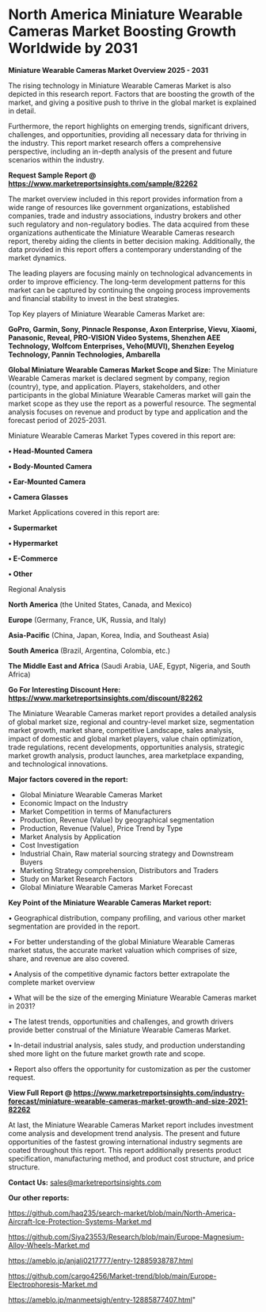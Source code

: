 # North America Miniature Wearable Cameras Market Boosting Growth Worldwide by 2031

<Strong> Miniature Wearable Cameras Market Overview 2025 - 2031</strong>

The rising technology in Miniature Wearable Cameras Market is also depicted in this research report. Factors that are boosting the growth of the market, and giving a positive push to thrive in the global market is explained in detail.

Furthermore, the report highlights on emerging trends, significant drivers, challenges, and opportunities, providing all necessary data for thriving in the industry. This report market research offers a comprehensive perspective, including an in-depth analysis of the present and future scenarios within the industry.

<strong>Request Sample Report @ <a href=https://www.marketreportsinsights.com/sample/82262>https://www.marketreportsinsights.com/sample/82262</a></strong>

The market overview included in this report provides information from a wide range of resources like government organizations, established companies, trade and industry associations, industry brokers and other such regulatory and non-regulatory bodies. The data acquired from these organizations authenticate the Miniature Wearable Cameras research report, thereby aiding the clients in better decision making. Additionally, the data provided in this report offers a contemporary understanding of the market dynamics.

The leading players are focusing mainly on technological advancements in order to improve efficiency. The long-term development patterns for this market can be captured by continuing the ongoing process improvements and financial stability to invest in the best strategies.

Top Key players of Miniature Wearable Cameras Market are:

<strong>GoPro, Garmin, Sony, Pinnacle Response, Axon Enterprise, Vievu, Xiaomi, Panasonic, Reveal, PRO-VISION Video Systems, Shenzhen AEE Technology, Wolfcom Enterprises, Veho(MUVI), Shenzhen Eeyelog Technology, Pannin Technologies, Ambarella</strong>

<strong><b>Global Miniature Wearable Cameras Market Scope and Size:</b></strong>
The Miniature Wearable Cameras market is declared segment by company, region (country), type, and application. Players, stakeholders, and other participants in the global Miniature Wearable Cameras market will gain the market scope as they use the report as a powerful resource. The segmental analysis focuses on revenue and product by type and application and the forecast period of 2025-2031.

Miniature Wearable Cameras Market Types covered in this report are:

<strong>• Head-Mounted Camera

• Body-Mounted Camera

• Ear-Mounted Camera

• Camera Glasses</strong>

Market Applications covered in this report are:

<strong>• Supermarket

• Hypermarket

• E-Commerce

• Other</strong> 

Regional Analysis

<strong>North America</strong> (the United States, Canada, and Mexico)

<strong>Europe</strong> (Germany, France, UK, Russia, and Italy)

<strong>Asia-Pacific</strong> (China, Japan, Korea, India, and Southeast Asia)

<strong>South America</strong> (Brazil, Argentina, Colombia, etc.)

<strong>The Middle East and Africa</strong> (Saudi Arabia, UAE, Egypt, Nigeria, and South Africa)

<strong>Go For Interesting Discount Here: <a href=https://www.marketreportsinsights.com/discount/82262>https://www.marketreportsinsights.com/discount/82262</a></strong>

The Miniature Wearable Cameras market report provides a detailed analysis of global market size, regional and country-level market size, segmentation market growth, market share, competitive Landscape, sales analysis, impact of domestic and global market players, value chain optimization, trade regulations, recent developments, opportunities analysis, strategic market growth analysis, product launches, area marketplace expanding, and technological innovations.

<strong><b>Major factors covered in the report:</b></strong>
<ul>
  <li>Global Miniature Wearable Cameras Market </li>
  <li>Economic Impact on the Industry</li>
  <li>Market Competition in terms of Manufacturers</li>
  <li>Production, Revenue (Value) by geographical segmentation</li>
  <li>Production, Revenue (Value), Price Trend by Type</li>
  <li>Market Analysis by Application</li>
  <li>Cost Investigation</li>
  <li>Industrial Chain, Raw material sourcing strategy and Downstream Buyers</li>
  <li>Marketing Strategy comprehension, Distributors and Traders</li>
  <li>Study on Market Research Factors</li>
  <li>Global Miniature Wearable Cameras Market Forecast</li>
</ul>

<strong><b>Key Point of the Miniature Wearable Cameras Market report:</b></strong>

• Geographical distribution, company profiling, and various other market segmentation are provided in the report.

• For better understanding of the global Miniature Wearable Cameras market status, the accurate market valuation which comprises of size, share, and revenue are also covered.

• Analysis of the competitive dynamic factors better extrapolate the complete market overview

• What will be the size of the emerging Miniature Wearable Cameras market in 2031?

• The latest trends, opportunities and challenges, and growth drivers provide better construal of the Miniature Wearable Cameras Market.

• In-detail industrial analysis, sales study, and production understanding shed more light on the future market growth rate and scope.

• Report also offers the opportunity for customization as per the customer request.

<strong><b>View Full Report @ <a href=https://www.marketreportsinsights.com/industry-forecast/miniature-wearable-cameras-market-growth-and-size-2021-82262>https://www.marketreportsinsights.com/industry-forecast/miniature-wearable-cameras-market-growth-and-size-2021-82262</a></b></strong>


At last, the Miniature Wearable Cameras Market report includes investment come analysis and development trend analysis. The present and future opportunities of the fastest growing international industry segments are coated throughout this report. This report additionally presents product specification, manufacturing method, and product cost structure, and price structure.

<strong>Contact Us:</strong>
sales@marketreportsinsights.com

<strong>Our other reports:</strong>

<a href=https://github.com/haq235/search-market/blob/main/North-America-Aircraft-Ice-Protection-Systems-Market.md>https://github.com/haq235/search-market/blob/main/North-America-Aircraft-Ice-Protection-Systems-Market.md</a>

<a href=https://github.com/Siya23553/Research/blob/main/Europe-Magnesium-Alloy-Wheels-Market.md>https://github.com/Siya23553/Research/blob/main/Europe-Magnesium-Alloy-Wheels-Market.md</a>

<a href=https://ameblo.jp/anjali0217777/entry-12885938787.html>https://ameblo.jp/anjali0217777/entry-12885938787.html</a>

<a href=https://github.com/cargo4256/Market-trend/blob/main/Europe-Electrophoresis-Market.md>https://github.com/cargo4256/Market-trend/blob/main/Europe-Electrophoresis-Market.md</a>

<a href=https://ameblo.jp/manmeetsigh/entry-12885877407.html>https://ameblo.jp/manmeetsigh/entry-12885877407.html</a>"
